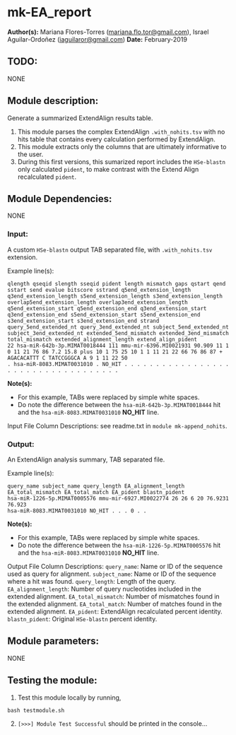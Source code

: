 # mk-EA_report
**Author(s):** Mariana Flores-Torres (mariana.flo.tor@gmail.com), Israel Aguilar-Ordoñez (iaguilaror@gmail.com)
**Date:** February-2019

## TODO:
NONE

## Module description:
Generate a summarized ExtendAlign results table.

1. This module parses the complex ExtendAlign `.with_nohits.tsv` with no hits table that contains every calculation performed by ExtendAlign.
2. This module extracts only the columns that are ultimately informative to the user.
3. During this first versions, this sumarized report includes the `HSe-blastn` only calculated `pident`, to make contrast with the Extend Align recalculated `pident`.

## Module Dependencies:
NONE

### Input:
A custom `HSe-blastn` output TAB separated file, with `.with_nohits.tsv` extension.

Example line(s):
```
qlength qseqid slength sseqid pident length mismatch gaps qstart qend sstart send evalue bitscore sstrand q5end_extension_length q3end_extension_length s5end_extension_length s3end_extension_length overlap5end_extension_length overlap3end_extension_length q5end_extension_start q5end_extension_end q3end_extension_start q3end_extension_end s5end_extension_start s5end_extension_end s3end_extension_start s3end_extension_end strand query_5end_extended_nt query_3end_extended_nt subject_5end_extended_nt subject_3end_extended_nt extended_5end_mismatch extended_3end_mismatch total_mismatch extended_alignment_length extend_align_pident
22 hsa-miR-642b-3p.MIMAT0018444 111 mmu-mir-6396.MI0021931 90.909 11 1 0 11 21 76 86 7.2 15.8 plus 10 1 75 25 10 1 1 11 21 22 66 76 86 87 + AGACACATTT C TATCCGGGCA A 9 1 11 22 50
. hsa-miR-8083.MIMAT0031010 . NO_HIT . . . . . . . . . . . . . . . . . . . . . . . . . . . . . . . . . . .
```

**Note(s):**
* For this example, TABs were replaced by simple white spaces.
* Do note the difference between the `hsa-miR-642b-3p.MIMAT0018444` hit and the `hsa-miR-8083.MIMAT0031010` **NO_HIT** line.

Input File Column Descriptions: see readme.txt in `module mk-append_nohits`.

### Output:
An ExtendAlign analysis summary, TAB separated file.

Example line(s):
```
query_name subject_name query_length EA_alignment_length EA_total_mismatch EA_total_match EA_pident blastn_pident
hsa-miR-1226-5p.MIMAT0005576 mmu-mir-6927.MI0022774 26 26 6 20 76.9231 76.923
hsa-miR-8083.MIMAT0031010 NO_HIT . . . 0 . .
```

**Note(s):**
* For this example, TABs were replaced by simple white spaces.
* Do note the difference between the `hsa-miR-1226-5p.MIMAT0005576` hit and the `hsa-miR-8083.MIMAT0031010` **NO_HIT** line.

Output File Column Descriptions:
`query_name`: Name or ID of the sequence used as query for alignment.
`subject_name`: Name or ID of the sequence where a hit was found.
`query_length`: Length of the query.
`EA_alignment_length`: Number of query nucleotides included in the extended alignment.
`EA_total_mismatch`: Number of mismatches found in the extended alignment.
`EA_total_match`: Number of matches found in the extended alignment.
`EA_pident`: ExtendAlign recalculated percent identity.
`blastn_pident`: Original `HSe-blastn` percent identity.


## Module parameters:
NONE

## Testing the module:

1. Test this module locally by running,
```
bash testmodule.sh
```

2. `[>>>] Module Test Successful` should be printed in the console...


